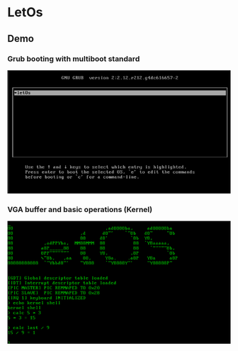 # LetOs

## Demo

### Grub booting with multiboot standard
![boot](/.demo/boot.png)

### VGA buffer and basic operations (Kernel)
![terminal](/.demo/kshell.png)
